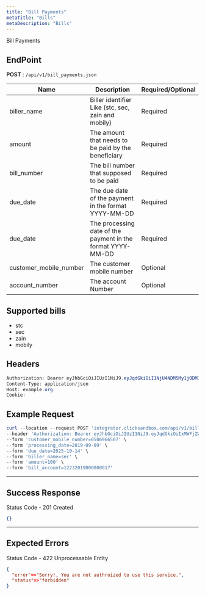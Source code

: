 ```yaml
---
title: "Bill Payments"
metaTitle: "Bills"
metaDescription: "Bills"
---
```


Bill Payments

## EndPoint
**POST** : `/api/v1/bill_payments.json`

Name                                   | Description                                 | Required/Optional
-------------------------------------- | ------------------------------------------- | ------------------------
biller_name | Biller identifier Like (stc, sec, zain and mobily)| Required
amount | The amount that needs to be paid by the beneficiary      | Required
bill_number | The bill number that supposed to be paid      | Required
due_date | The due date of the payment in the format YYYY-MM-DD     | Required
due_date | The processing date of the payment in the format YYYY-MM-DD      | Required
customer_mobile_number | The customer mobile number      | Optional
account_number | The account Number      | Optional

## Supported bills
- stc
- sec
- zain
- mobily

## Headers
```powershell
Authorization: Bearer eyJhbGciOiJIUzI1NiJ9.eyJqdGkiOiI1NjU4NDM5My1jODM1LTQ4N2MtOTI3MS1mMmVkOWZiZDJhYTAiLCJzdWIiOiI5Iiwic2NwIjoiYWNjb3VudCIsImF1ZCI6bnVsbCwiaWF0IjoxNTkwOTE5MDk4LCJleHAiOjE1OTA5MTkzOTh9.5ibcQqGhu-_Jdn7KObfPY_0H3wLh3GXTVfMAceJO98w
Content-Type: application/json
Host: example.org
Cookie:
```
## Example Request

```powershell
curl --location --request POST 'integrator.clicksandbox.com/api/v1/bill_payments.json' \
--header 'Authorization: Bearer eyJhbGciOiJIUzI1NiJ9.eyJqdGkiOiIxMWFjZWM3Mi1iNjM0LTQwODUtODY2Yy1hYjQ0YjI0Yjg0OWYiLCJzdWIiOiI0Iiwic2NwIjoiYWNjb3VudCIsImF1ZCI6bnVsbCwiaWF0IjoxNTkxNjE3MDYyLCJleHAiOjE1OTE2MTczNjJ9.icIFpRzm_h6hCl1eYlkinTQDSWCd05nk3DXLBd0QRoo' \
--form 'customer_mobile_number=0506966507' \
--form 'processing_date=2019-09-09' \
--form 'due_date=2025-10-14' \
--form 'biller_name=sec' \
--form 'amount=100' \
--form 'bill_account=12232019000000017'
```

--------------------------------------------------------------------------------

## Success Response

Status Code - 201 Created

```json
{}
```

--------------------------------------------------------------------------------

## Expected Errors
Status Code - 422 Unprocessable Entity

```json
{
  "error"=>"Sorry!, You are not authroized to use this service.",
  "status"=>"forbidden"
}
```